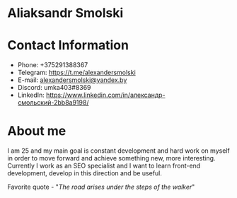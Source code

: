 # Aliaksandr Smolski

# Contact Information
* Phone: +375291388367
* Telegram: https://t.me/alexandersmolski
* E-mail: alexandersmolski@yandex.by
* Discord: umka403#8369
* LinkedIn: https://www.linkedin.com/in/александр-смольский-2bb8a9198/

# About me
I am 25 and my main goal is constant development and hard work on myself in order to move forward and achieve something new, more interesting. 
Currently I work as an SEO specialist and I want to learn front-end development, develop in this direction and be useful.

Favorite quote - "_The road arises under the steps of the walker_"